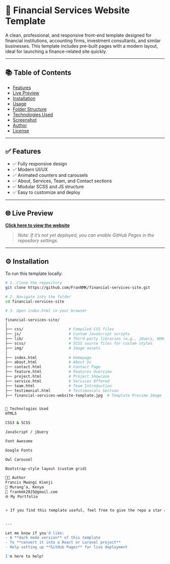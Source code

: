 # 💼 Financial Services Website Template

A clean, professional, and responsive front-end template designed for financial institutions, accounting firms, investment consultants, and similar businesses. This template includes pre-built pages with a modern layout, ideal for launching a finance-related site quickly.

---

## 📚 Table of Contents

- [Features](#features)
- [Live Preview](#live-preview)
- [Installation](#installation)
- [Usage](#usage)
- [Folder Structure](#folder-structure)
- [Technologies Used](#technologies-used)
- [Screenshot](#screenshot)
- [Author](#author)
- [License](#license)

---

## ✅ Features

- ✅ Fully responsive design
- ✅ Modern UI/UX
- ✅ Animated counters and carousels
- ✅ About, Services, Team, and Contact sections
- ✅ Modular SCSS and JS structure
- ✅ Easy to customize and deploy

---

## 🌐 Live Preview

**[Click here to view the website](https://frannmk.github.io/financial-services-site/)**  
> _Note: If it’s not yet deployed, you can enable GitHub Pages in the repository settings._

---

## ⚙️ Installation

To run this template locally:

```bash
# 1. Clone the repository
git clone https://github.com/FranNMK/financial-services-site.git

# 2. Navigate into the folder
cd financial-services-site

# 3. Open index.html in your browser

financial-services-site/
│
├── css/                    # Compiled CSS files
├── js/                     # Custom JavaScript scripts
├── lib/                    # Third-party libraries (e.g., jQuery, WOW.js)
├── scss/                   # SCSS source files for custom styles
├── img/                    # Image assets
│
├── index.html              # Homepage
├── about.html              # About Us
├── contact.html            # Contact Page
├── feature.html            # Features Overview
├── project.html            # Project Showcase
├── service.html            # Services Offered
├── team.html               # Team Introduction
├── testimonial.html        # Testimonials Section
├── financial-services-website-template.jpg  # Template Preview Image


🧰 Technologies Used
HTML5

CSS3 & SCSS

JavaScript / jQuery

Font Awesome

Google Fonts

Owl Carousel

Bootstrap-style layout (custom grid)

👨‍💻 Author
Francis Mwangi Kienji
📍 Murang’a, Kenya
📧 frankmk2025@gmail.com
🌐 My Portfolio


⭐ If you find this template useful, feel free to give the repo a star on GitHub!


---

Let me know if you'd like:
- A **dark mode version** of this template
- To **convert it into a React or Laravel project**
- Help setting up **GitHub Pages** for live deployment

I'm here to help!


